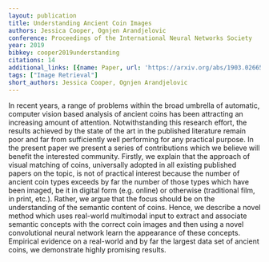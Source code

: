 ```yaml
---
layout: publication
title: Understanding Ancient Coin Images
authors: Jessica Cooper, Ognjen Arandjelovic
conference: Proceedings of the International Neural Networks Society
year: 2019
bibkey: cooper2019understanding
citations: 14
additional_links: [{name: Paper, url: 'https://arxiv.org/abs/1903.02665'}]
tags: ["Image Retrieval"]
short_authors: Jessica Cooper, Ognjen Arandjelovic
---
```

In recent years, a range of problems within the broad umbrella of automatic,
computer vision based analysis of ancient coins has been attracting an
increasing amount of attention. Notwithstanding this research effort, the
results achieved by the state of the art in the published literature remain
poor and far from sufficiently well performing for any practical purpose. In
the present paper we present a series of contributions which we believe will
benefit the interested community. Firstly, we explain that the approach of
visual matching of coins, universally adopted in all existing published papers
on the topic, is not of practical interest because the number of ancient coin
types exceeds by far the number of those types which have been imaged, be it in
digital form (e.g. online) or otherwise (traditional film, in print, etc.).
Rather, we argue that the focus should be on the understanding of the semantic
content of coins. Hence, we describe a novel method which uses real-world
multimodal input to extract and associate semantic concepts with the correct
coin images and then using a novel convolutional neural network learn the
appearance of these concepts. Empirical evidence on a real-world and by far the
largest data set of ancient coins, we demonstrate highly promising results.
